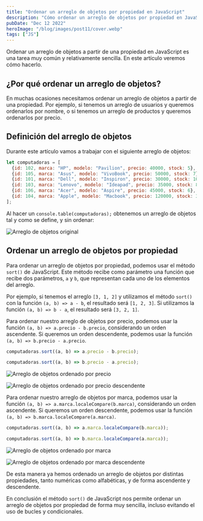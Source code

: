 ```yaml
---
title: "Ordenar un arreglo de objetos por propiedad en JavaScript"
description: "Cómo ordenar un arreglo de objetos por propiedad en JavaScript"
pubDate: "Dec 12 2022"
heroImage: "/blog/images/post11/cover.webp"
tags: ["JS"]
---
```


Ordenar un arreglo de objetos a partir de una propiedad en JavaScript es una tarea muy común y relativamente sencilla. En este artículo veremos cómo hacerlo.

## ¿Por qué ordenar un arreglo de objetos?

En muchas ocasiones necesitamos ordenar un arreglo de objetos a partir de una propiedad. Por ejemplo, si tenemos un arreglo de usuarios y queremos ordenarlos por nombre, o si tenemos un arreglo de productos y queremos ordenarlos por precio.

## Definición del arreglo de objetos

Durante este artículo vamos a trabajar con el siguiente arreglo de objetos:

```js
let computadoras = [
  {id: 102, marca: "HP", modelo: "Pavilion", precio: 40000, stock: 5},
  {id: 105, marca: "Asus", modelo: "VivoBook", precio: 50000, stock: 7},
  {id: 101, marca: "Dell", modelo: "Inspiron", precio: 30000, stock: 10},
  {id: 103, marca: "Lenovo", modelo: "Ideapad", precio: 35000, stock: 8},
  {id: 106, marca: "Acer", modelo: "Aspire", precio: 45000, stock: 6},
  {id: 104, marca: "Apple", modelo: "Macbook", precio: 120000, stock: 3},
];
```

Al hacer un `console.table(computadoras);` obtenemos un arreglo de objetos tal y como se define, y sin ordenar:

![Arreglo de objetos original](/blog/images/post11/1.webp)

## Ordenar un arreglo de objetos por propiedad

Para ordenar un arreglo de objetos por propiedad, podemos usar el método `sort()` de JavaScript. Este método recibe como parámetro una función que recibe dos parámetros, `a` y `b`, que representan cada uno de los elementos del arreglo.

Por ejemplo, si tenemos el arreglo `[3, 1, 2]` y utilizamos el método `sort()` con la función `(a, b) => a - b`, el resultado será `[1, 2, 3]`. Si utilizamos la función `(a, b) => b - a`, el resultado será `[3, 2, 1]`.

Para ordenar nuestro arreglo de objetos por precio, podemos usar la función `(a, b) => a.precio - b.precio`, considerando un orden ascendente. Si queremos un orden descendente, podemos usar la función `(a, b) => b.precio - a.precio`.

```js
computadoras.sort((a, b) => a.precio - b.precio);

computadoras.sort((a, b) => b.precio - a.precio);
```

![Arreglo de objetos ordenado por precio](/blog/images/post11/2.webp)

![Arreglo de objetos ordenado por precio descendente](/blog/images/post11/3.webp)

Para ordenar nuestro arreglo de objetos por marca, podemos usar la función `(a, b) => a.marca.localeCompare(b.marca)`, considerando un orden ascendente. Si queremos un orden descendente, podemos usar la función `(a, b) => b.marca.localeCompare(a.marca)`.

```js
computadoras.sort((a, b) => a.marca.localeCompare(b.marca));

computadoras.sort((a, b) => b.marca.localeCompare(a.marca));
```

![Arreglo de objetos ordenado por marca](/blog/images/post11/4.webp)

![Arreglo de objetos ordenado por marca descendente](/blog/images/post11/5.webp)

De esta manera ya hemos ordenado un arreglo de objetos por distintas propiedades, tanto numéricas como alfabéticas, y de forma ascendente y descendente.

En conclusión el método `sort()` de JavaScript nos permite ordenar un arreglo de objetos por propiedad de forma muy sencilla, incluso evitando el uso de bucles y condicionales.
